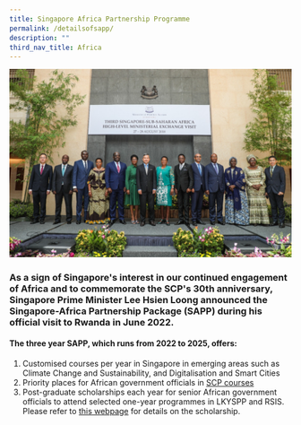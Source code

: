 ```yaml
---
title: Singapore Africa Partnership Programme
permalink: /detailsofsapp/
description: ""
third_nav_title: Africa
---
```

![Third  Singapore-Sub Saharan Africa High-Level Ministerial Exchange Visit](/images/African%20Study%20Visit%20photo.jpeg)

### As a sign of Singapore's interest in our continued engagement of Africa and to commemorate the SCP's 30th anniversary, Singapore Prime Minister Lee Hsien Loong announced the Singapore-Africa Partnership Package (SAPP) during his official visit to Rwanda in June 2022. 
#### 
#### The three year SAPP, which runs from 2022 to 2025, offers:

1. Customised courses per year in Singapore in emerging areas such as Climate Change and Sustainability, and Digitalisation and Smart Cities
2. Priority places for African government officials in  [SCP courses](www.scp.gov.sg)
3. Post-graduate scholarships each year for senior African government officials to attend selected one-year programmes in LKYSPP and RSIS. Please refer to [this webpage](/postgraduate-scholarships/Details-of-the-scholarships/permalink/) for details on the scholarship.
